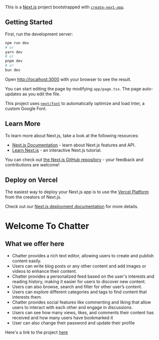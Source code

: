 This is a [Next.js](https://nextjs.org/) project bootstrapped with [`create-next-app`](https://github.com/vercel/next.js/tree/canary/packages/create-next-app).

## Getting Started

First, run the development server:

```bash
npm run dev
# or
yarn dev
# or
pnpm dev
# or
bun dev
```

Open [http://localhost:3000](http://localhost:3000) with your browser to see the result.

You can start editing the page by modifying `app/page.tsx`. The page auto-updates as you edit the file.

This project uses [`next/font`](https://nextjs.org/docs/basic-features/font-optimization) to automatically optimize and load Inter, a custom Google Font.

## Learn More

To learn more about Next.js, take a look at the following resources:

- [Next.js Documentation](https://nextjs.org/docs) - learn about Next.js features and API.
- [Learn Next.js](https://nextjs.org/learn) - an interactive Next.js tutorial.

You can check out [the Next.js GitHub repository](https://github.com/vercel/next.js/) - your feedback and contributions are welcome!

## Deploy on Vercel

The easiest way to deploy your Next.js app is to use the [Vercel Platform](https://vercel.com/new?utm_medium=default-template&filter=next.js&utm_source=create-next-app&utm_campaign=create-next-app-readme) from the creators of Next.js.

Check out our [Next.js deployment documentation](https://nextjs.org/docs/deployment) for more details.


# Welcome To Chatter

## What we offer here

- Chatter provides a rich text editor, allowing users to create and publish content easily.
- Users can write blog posts or any other content and add images or videos to enhance their content. 
- Chatter provides a personalized feed based on the user's interests and reading history, making it easier for users to discover new content. 
-  Users can also browse, search and filter for other user’s content.
-  Users can explore different categories and tags to find content that interests them.
-  Chatter provides social features like commenting and liking that allow users to interact with each other and engage in discussions.
-   Users can see how many views, likes, and comments their content has received and how many users have bookmarked it
-   User  can also change their password and update their profile

Here's a link to the project [here](https://chatter1-tau.vercel.app)